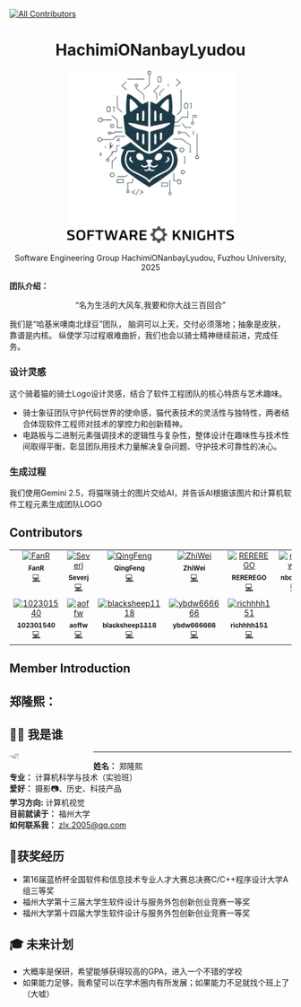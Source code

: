 <!-- ALL-CONTRIBUTORS-BADGE:START - Do not remove or modify this section -->
[![All Contributors](https://img.shields.io/badge/all_contributors-12-orange.svg?style=flat-square)](#contributors-)
<!-- ALL-CONTRIBUTORS-BADGE:END -->
<div align="center">
  <h1>HachimiONanbayLyudou</h1>
  <img src="./docs/img/LOGO.png" alt="Project Logo" width="300">
  
  <p>
     Software Engineering Group HachimiONanbayLyudou, Fuzhou University, 2025  
  </p>
</div>

**团队介绍：** 
<div align="center">
  <p>
    “名为生活的大风车,我要和你大战三百回合”
  </p>
</div>
我们是“哈基米噢南北绿豆”团队，
脑洞可以上天，交付必须落地；抽象是皮肤，靠谱是内核。
纵使学习过程艰难曲折，我们也会以骑士精神继续前进，完成任务。

### 设计灵感
这个骑着猫的骑士Logo设计灵感，结合了软件工程团队的核心特质与艺术趣味。
- 骑士象征团队守护代码世界的使命感，猫代表技术的灵活性与独特性，两者结合体现软件工程师对技术的掌控力和创新精神。
- 电路板与二进制元素强调技术的逻辑性与复杂性，整体设计在趣味性与技术性间取得平衡，彰显团队用技术力量解决复杂问题、守护技术可靠性的决心。

### 生成过程
我们使用Gemini 2.5，将猫咪骑士的图片交给AI，并告诉AI根据该图片和计算机软件工程元素生成团队LOGO

## Contributors

<!-- ALL-CONTRIBUTORS-LIST:START - Do not remove or modify this section -->
<!-- prettier-ignore-start -->
<!-- markdownlint-disable -->
<table>
  <tbody>
    <tr>
      <td align="center" valign="top" width="14.28%"><a href="https://github.com/FantasyRL"><img src="https://avatars.githubusercontent.com/u/103872180?v=4?s=100" width="100px;" alt="FanR"/><br /><sub><b>FanR</b></sub></a><br /><a href="https://github.com/FantasyRL/HachimiONanbayLyudou/commits?author=FantasyRL" title="Code">💻</a></td>
      <td align="center" valign="top" width="14.28%"><a href="https://github.com/RealSeverj"><img src="https://avatars.githubusercontent.com/u/115855112?v=4?s=100" width="100px;" alt="Severj"/><br /><sub><b>Severj</b></sub></a><br /><a href="https://github.com/FantasyRL/HachimiONanbayLyudou/commits?author=RealSeverj" title="Code">💻</a></td>
      <td align="center" valign="top" width="14.28%"><a href="https://github.com/1022394845"><img src="https://avatars.githubusercontent.com/u/200190087?v=4?s=100" width="100px;" alt="QingFeng"/><br /><sub><b>QingFeng</b></sub></a><br /><a href="https://github.com/FantasyRL/HachimiONanbayLyudou/commits?author=1022394845" title="Code">💻</a></td>
      <td align="center" valign="top" width="14.28%"><a href="https://github.com/Kkkrran"><img src="https://avatars.githubusercontent.com/u/62465469?v=4?s=100" width="100px;" alt="ZhiWei"/><br /><sub><b>ZhiWei</b></sub></a><br /><a href="https://github.com/FantasyRL/HachimiONanbayLyudou/commits?author=Kkkrran" title="Code">💻</a></td>
      <td align="center" valign="top" width="14.28%"><a href="https://github.com/REREREGO"><img src="https://avatars.githubusercontent.com/u/141107695?v=4?s=100" width="100px;" alt="REREREGO"/><br /><sub><b>REREREGO</b></sub></a><br /><a href="https://github.com/FantasyRL/HachimiONanbayLyudou/commits?author=REREREGO" title="Code">💻</a></td>
      <td align="center" valign="top" width="14.28%"><a href="https://github.com/nbdxwbl"><img src="https://avatars.githubusercontent.com/u/144588866?v=4?s=100" width="100px;" alt="nbdxwbl"/><br /><sub><b>nbdxwbl</b></sub></a><br /><a href="https://github.com/FantasyRL/HachimiONanbayLyudou/commits?author=nbdxwbl" title="Code">💻</a></td>
      <td align="center" valign="top" width="14.28%"><a href="https://github.com/MonaranBai"><img src="https://avatars.githubusercontent.com/u/205506788?v=4?s=100" width="100px;" alt="MonaranBai"/><br /><sub><b>MonaranBai</b></sub></a><br /><a href="https://github.com/FantasyRL/HachimiONanbayLyudou/commits?author=MonaranBai" title="Code">💻</a></td>
    </tr>
    <tr>
      <td align="center" valign="top" width="14.28%"><a href="https://github.com/102301540"><img src="https://avatars.githubusercontent.com/u/164310949?v=4?s=100" width="100px;" alt="102301540"/><br /><sub><b>102301540</b></sub></a><br /><a href="https://github.com/FantasyRL/HachimiONanbayLyudou/commits?author=102301540" title="Code">💻</a></td>
      <td align="center" valign="top" width="14.28%"><a href="https://github.com/aoffw"><img src="https://avatars.githubusercontent.com/u/143879633?v=4?s=100" width="100px;" alt="aoffw"/><br /><sub><b>aoffw</b></sub></a><br /><a href="https://github.com/FantasyRL/HachimiONanbayLyudou/commits?author=aoffw" title="Code">💻</a></td>
      <td align="center" valign="top" width="14.28%"><a href="https://github.com/blacksheep1118"><img src="https://avatars.githubusercontent.com/u/201685640?v=4?s=100" width="100px;" alt="blacksheep1118"/><br /><sub><b>blacksheep1118</b></sub></a><br /><a href="https://github.com/FantasyRL/HachimiONanbayLyudou/commits?author=blacksheep1118" title="Code">💻</a></td>
      <td align="center" valign="top" width="14.28%"><a href="https://github.com/ybdw666666"><img src="https://avatars.githubusercontent.com/u/233718726?v=4?s=100" width="100px;" alt="ybdw666666"/><br /><sub><b>ybdw666666</b></sub></a><br /><a href="https://github.com/FantasyRL/HachimiONanbayLyudou/commits?author=ybdw666666" title="Code">💻</a></td>
      <td align="center" valign="top" width="14.28%"><a href="https://github.com/richhhh151"><img src="https://avatars.githubusercontent.com/u/207650725?v=4?s=100" width="100px;" alt="richhhh151"/><br /><sub><b>richhhh151</b></sub></a><br /><a href="https://github.com/FantasyRL/HachimiONanbayLyudou/commits?author=richhhh151" title="Code">💻</a></td>
    </tr>
  </tbody>
</table>

## Member Introduction

## 郑隆熙：

## 🧑‍💻 我是谁

<img align="left" src="https://github.com/REREREGO.png" width="150" style="border-radius:50%"/>

---
**姓名：** 郑隆熙    
**专业：** 计算机科学与技术（实验班）     
**爱好：** 摄影📷、历史、科技产品  
**学习方向:** 计算机视觉   
**目前就读于：** 福州大学   
**如何联系我：**  zlx.2005@qq.com   

## 🏅获奖经历
- 第16届蓝桥杯全国软件和信息技术专业人才大赛总决赛C/C++程序设计大学A组三等奖
- 福州大学第十三届大学生软件设计与服务外包创新创业竞赛一等奖
- 福州大学第十四届大学生软件设计与服务外包创新创业竞赛一等奖

## 🎓 未来计划
- 大概率是保研，希望能够获得较高的GPA，进入一个不错的学校
- 如果能力足够，我希望可以在学术圈内有所发展；如果能力不足就找个班上了（大嘘）

<!-- markdownlint-restore -->
<!-- prettier-ignore-end -->

<!-- ALL-CONTRIBUTORS-LIST:END -->
<!-- prettier-ignore-start -->
<!-- markdownlint-disable -->

<!-- markdownlint-restore -->
<!-- prettier-ignore-end -->

<!-- ALL-CONTRIBUTORS-LIST:END -->
